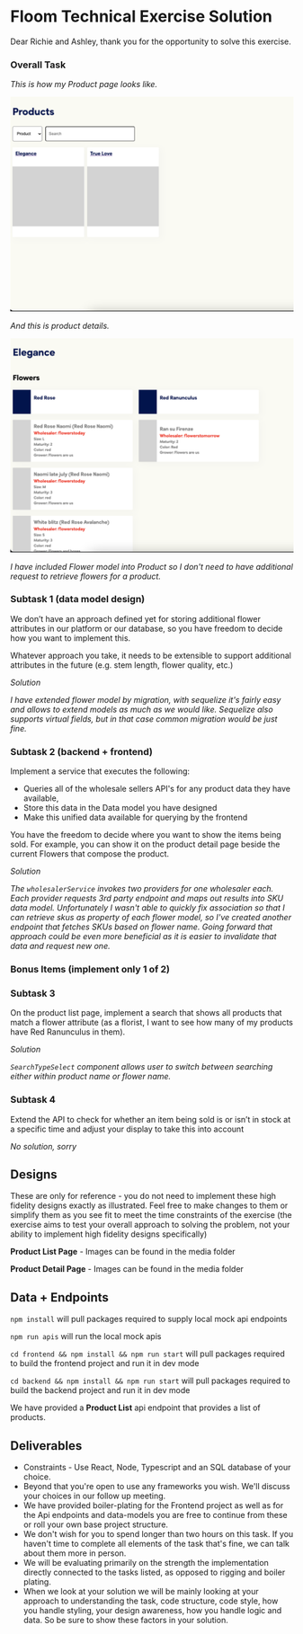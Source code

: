 # Floom Technical Exercise Solution
Dear Richie and Ashley, thank you for the opportunity to solve this exercise.

### Overall Task

*This is how my Product page looks like.*

 ![Product List](media/ProductList.png)


*And this is product details.*

 ![Product Details](media/ProductDetails.png)

*I have included Flower model into Product so I don't need to have additional request to retrieve flowers for a product.*

### Subtask 1 (data model design)
We don’t have an approach defined yet for storing additional flower attributes in our platform or our database, so you have freedom to decide how you want to implement this.

Whatever approach you take, it needs to be extensible to support additional attributes in the future (e.g. stem length, flower quality, etc.)

*Solution*

*I have extended flower model by migration, with sequelize it's fairly easy and allows to extend models as much as we would like. Sequelize also supports virtual fields, but in that case common migration would be just fine.*


### Subtask 2 (backend + frontend)
Implement a service that executes the following:
- Queries all of the wholesale sellers API's for any product data they have available,
- Store this data in the Data model you have designed
- Make this unified data available for querying by the frontend

You have the freedom to decide where you want to show the items being sold. For example, you can show it on the product detail page beside the current Flowers that compose the product.

*Solution*

*The `wholesalerService` invokes two providers for one wholesaler each. Each provider requests 3rd party endpoint and maps out results into SKU data model. Unfortunately I wasn't able to quickly fix association so that I can retrieve skus as property of each flower model, so I've created another endpoint that fetches SKUs based on flower name. Going forward that approach could be even more beneficial as it is easier to invalidate that data and request new one.*

### Bonus Items (implement only 1 of 2)
### Subtask 3
On the product list page, implement a search that shows all products that match a flower attribute (as a florist, I want to see how many of my products have Red Ranunculus in them).

*Solution*

*`SearchTypeSelect` component allows user to switch between searching either within product name or flower name.*

### Subtask 4
Extend the API to check for whether an item being sold is or isn’t in stock at a specific time and adjust your display to take this into account

*No solution, sorry*

## Designs
These are only for reference - you do not need to implement these high fidelity designs exactly as illustrated. Feel free to make changes to them or simplify them as you see fit to meet the time constraints of the exercise (the exercise aims to test your overall approach to solving the problem, not your ability to implement high fidelity designs specifically)

**Product List Page** - Images can be found in the media folder

**Product Detail Page** - Images can be found in the media folder


## Data + Endpoints

`npm install` will pull packages required to supply local mock api endpoints

`npm run apis` will run the local mock apis

`cd frontend && npm install && npm run start` will pull packages required to build the frontend project and run it in dev mode

`cd backend && npm install && npm run start`  will pull packages required to build the backend project and run it in dev mode

We have provided a **Product List** api endpoint that provides a list of products.

## Deliverables
- Constraints - Use React, Node, Typescript and an SQL database of your choice.
- Beyond that you're open to use any frameworks you wish. We'll discuss your choices in our follow up meeting.
- We have provided boiler-plating for the Frontend project as well as for the Api endpoints and data-models you are free to continue from these or roll your own base project structure.
- We don't wish for you to spend longer than two hours on this task. If you haven't time to complete all elements of the task that's fine, we can talk about them more in person.
- We will be evaluating primarily on the strength the implementation directly connected to the tasks listed, as opposed to rigging and boiler plating.
- When we look at your solution we will be mainly looking at your approach to understanding the task, code structure, code style, how you handle styling, your design awareness, how you handle logic and data. So be sure to show these factors in your solution.
